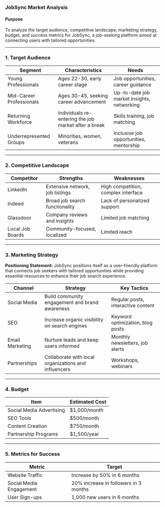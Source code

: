 ### JobSync Market Analysis

#### Purpose
To analyze the target audience, competitive landscape, marketing strategy, budget, and success metrics for JobSync, a job-seeking platform aimed at connecting users with tailored opportunities.

---

### 1. Target Audience

| Segment                   | Characteristics                               | Needs                                         |
|---------------------------|----------------------------------------------|----------------------------------------------|
| Young Professionals        | Ages 22-30, early career stage              | Job opportunities, career guidance           |
| Mid-Career Professionals   | Ages 30-45, seeking career advancement      | Up-to-date job market insights, networking   |
| Returning Workforce        | Individuals re-entering the job market after a break | Skills training, job matching           |
| Underrepresented Groups    | Minorities, women, veterans                  | Inclusive job opportunities, mentorship      |

---

### 2. Competitive Landscape

| Competitor               | Strengths                                   | Weaknesses                               |
|--------------------------|---------------------------------------------|------------------------------------------|
| LinkedIn                 | Extensive network, job listings             | High competition, complex interface      |
| Indeed                   | Broad job search functionality               | Lack of personalized support             |
| Glassdoor                | Company reviews and insights                 | Limited job matching                     |
| Local Job Boards         | Community-focused, localized                 | Limited reach                           |

---

### 3. Marketing Strategy

**Positioning Statement:**
JobSync positions itself as a user-friendly platform that connects job seekers with tailored opportunities while providing essential resources to enhance their job search experience.

| Channel                  | Strategy                                        | Key Tactics                               |
|--------------------------|------------------------------------------------|-------------------------------------------|
| Social Media             | Build community engagement and brand awareness | Regular posts, interactive content        |
| SEO                      | Increase organic visibility on search engines  | Keyword optimization, blog posts          |
| Email Marketing          | Nurture leads and keep users informed          | Monthly newsletters, job alerts           |
| Partnerships             | Collaborate with local organizations and influencers | Workshops, webinars                    |

---

### 4. Budget

| Item                     | Estimated Cost                              |
|--------------------------|---------------------------------------------|
| Social Media Advertising  | $1,000/month                               |
| SEO Tools                | $500/month                                 |
| Content Creation         | $750/month                                 |
| Partnership Programs      | $1,500/year                                |

---

### 5. Metrics for Success

| Metric                   | Target                                      |
|--------------------------|---------------------------------------------|
| Website Traffic          | Increase by 50% in 6 months                |
| Social Media Engagement   | 20% increase in followers in 3 months     |
| User Sign-ups           | 1,000 new users in 6 months                |
